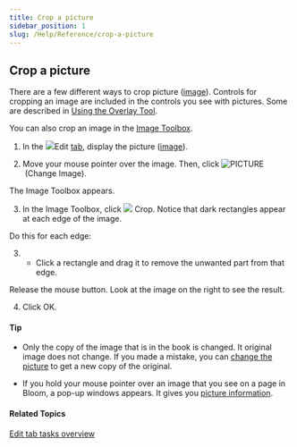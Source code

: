```yaml
---
title: Crop a picture
sidebar_position: 1
slug: /Help/Reference/crop-a-picture
---
```


## Crop a picture

There are a few different ways to crop picture ([image](../../Concepts/Picture.md)). Controls for cropping an image are included in the controls you see with pictures. Some are described in [Using the Overlay Tool](Overlay_Tool/Using_the_Overlay_Tool.md).

You can also crop an image in the [Image Toolbox](../../User_Interface/Dialog_boxes/Image_Toolbox.md).

1.  In the ![](/ref-docs-assets/images/User_Interface/Tabs/EditTab.png)Edit [tab](../../User_Interface/Tabs/Tabs_overview.md), display the picture ([image](../../Concepts/Picture.md)).
    
2.  Move your mouse pointer over the image. Then, click ![PICTURE](/ref-docs-assets/images/Concepts/ChoosePictureButton.png) (Change Image).
    

The Image Toolbox appears.

3.  In the Image Toolbox, click ![](/ref-docs-assets/images/Tasks/crop.png) Crop. Notice that dark rectangles appear at each edge of the image.
    

Do this for each edge:

3.  -   Click a rectangle and drag it to remove the unwanted part from that edge.
        

Release the mouse button. Look at the image on the right to see the result.

4.  Click OK.
    

#### Tip

-   Only the copy of the image that is in the book is changed. It original image does not change. If you made a mistake, you can [change the picture](Change_picture.md) to get a new copy of the original.
    
-   If you hold your mouse pointer over an image that you see on a page in Bloom, a pop-up windows appears. It gives you [picture information](../../Concepts/Picture.md).
    

#### Related Topics

[Edit tab tasks overview](Edit_tasks_overview.md)